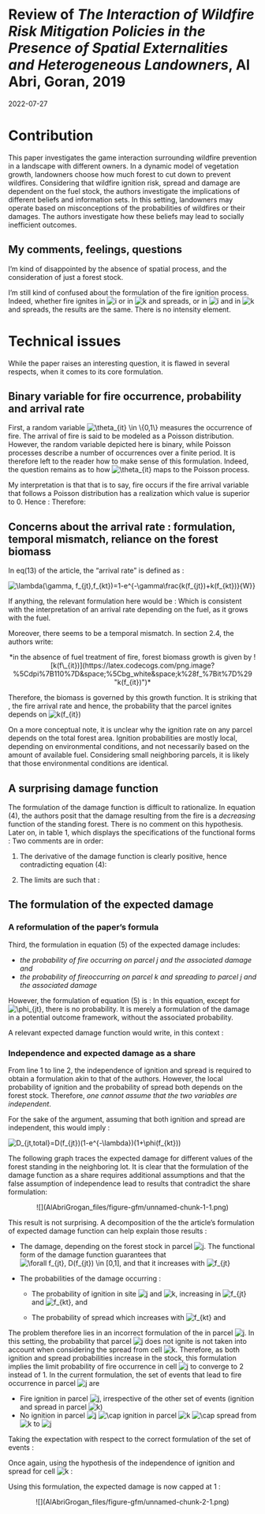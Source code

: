 Review of *The Interaction of Wildfire Risk Mitigation Policies in the
Presence of Spatial Externalities and Heterogeneous Landowners*, Al
Abri, Goran, 2019
================
2022-07-27

# Contribution

This paper investigates the game interaction surrounding wildfire
prevention in a landscape with different owners. In a dynamic model of
vegetation growth, landowners choose how much forest to cut down to
prevent wildfires. Considering that wildfire ignition risk, spread and
damage are dependent on the fuel stock, the authors investigate the
implications of different beliefs and information sets. In this setting,
landowners may operate based on misconceptions of the probabilities of
wildfires or their damages. The authors investigate how these beliefs
may lead to socially inefficient outcomes.

## My comments, feelings, questions

I’m kind of disappointed by the absence of spatial process, and the
consideration of just a forest stock.

I’m still kind of confused about the formulation of the fire ignition
process. Indeed, whether fire ignites in
![i](https://latex.codecogs.com/png.image?%5Cdpi%7B110%7D&space;%5Cbg_white&space;i "i")
or in
![k](https://latex.codecogs.com/png.image?%5Cdpi%7B110%7D&space;%5Cbg_white&space;k "k")
and spreads, or in
![i](https://latex.codecogs.com/png.image?%5Cdpi%7B110%7D&space;%5Cbg_white&space;i "i")
and in
![k](https://latex.codecogs.com/png.image?%5Cdpi%7B110%7D&space;%5Cbg_white&space;k "k")
and spreads, the results are the same. There is no intensity element.

# Technical issues

While the paper raises an interesting question, it is flawed in several
respects, when it comes to its core formulation.

## Binary variable for fire occurrence, probability and arrival rate

First, a random variable
![\\theta\_{it} \\in \\{0,1\\}](https://latex.codecogs.com/png.image?%5Cdpi%7B110%7D&space;%5Cbg_white&space;%5Ctheta_%7Bit%7D%20%5Cin%20%5C%7B0%2C1%5C%7D "\theta_{it} \in \{0,1\}")
measures the occurrence of fire. The arrival of fire is said to be
modeled as a Poisson distribution. However, the random variable depicted
here is binary, while Poisson processes describe a number of occurrences
over a finite period. It is therefore left to the reader how to make
sense of this formulation. Indeed, the question remains as to how
![\\theta\_{it}](https://latex.codecogs.com/png.image?%5Cdpi%7B110%7D&space;%5Cbg_white&space;%5Ctheta_%7Bit%7D "\theta_{it}")
maps to the Poisson process.

My interpretation is that that is to say, fire occurs if the fire
arrival variable that follows a Poisson distribution has a realization
which value is superior to 0. Hence : Therefore:

## Concerns about the arrival rate : formulation, temporal mismatch, reliance on the forest biomass

In eq(13) of the article, the “arrival rate” is defined as :

![
\\lambda(\\gamma, f\_{jt},f\_{kt})=1-e^{-\\gamma\\frac{k(f\_{jt})+k(f\_{kt})}{W}}
](https://latex.codecogs.com/png.image?%5Cdpi%7B110%7D&space;%5Cbg_white&space;%0A%5Clambda%28%5Cgamma%2C%20f_%7Bjt%7D%2Cf_%7Bkt%7D%29%3D1-e%5E%7B-%5Cgamma%5Cfrac%7Bk%28f_%7Bjt%7D%29%2Bk%28f_%7Bkt%7D%29%7D%7BW%7D%7D%0A "
\lambda(\gamma, f_{jt},f_{kt})=1-e^{-\gamma\frac{k(f_{jt})+k(f_{kt})}{W}}
")

If anything, the relevant formulation here would be : Which is
consistent with the interpretation of an arrival rate depending on the
fuel, as it grows with the fuel.

Moreover, there seems to be a temporal mismatch. In section 2.4, the
authors write:

<center>
*in the absence of fuel treatment of fire, forest biomass growth is
given by
![k(f\_{it})](https://latex.codecogs.com/png.image?%5Cdpi%7B110%7D&space;%5Cbg_white&space;k%28f_%7Bit%7D%29 "k(f_{it})")*
</center>

Therefore, the biomass is governed by this growth function. It is
striking that , the fire arrival rate and hence, the probability that
the parcel ignites depends on
![k(f\_{it})](https://latex.codecogs.com/png.image?%5Cdpi%7B110%7D&space;%5Cbg_white&space;k%28f_%7Bit%7D%29 "k(f_{it})")

On a more conceptual note, it is unclear why the ignition rate on any
parcel depends on the total forest area. Ignition probabilities are
mostly local, depending on environmental conditions, and not necessarily
based on the amount of available fuel. Considering small neighboring
parcels, it is likely that those environmental conditions are identical.

## A surprising damage function

The formulation of the damage function is difficult to rationalize. In
equation (4), the authors posit that the damage resulting from the fire
is a *decreasing* function of the standing forest. There is no comment
on this hypothesis. Later on, in table 1, which displays the
specifications of the functional forms : Two comments are in order:

1.  The derivative of the damage function is clearly positive, hence
    contradicting equation (4):

2.  The limits are such that :

## The formulation of the expected damage

### A reformulation of the paper’s formula

Third, the formulation in equation (5) of the expected damage includes:

-   *the probability of fire occurring on parcel j and the associated
    damage and*
-   *the probability of fireoccurring on parcel k and spreading to
    parcel j and the associated damage*

However, the formulation of equation (5) is : In this equation, except
for
![\\phi\_{jt}](https://latex.codecogs.com/png.image?%5Cdpi%7B110%7D&space;%5Cbg_white&space;%5Cphi_%7Bjt%7D "\phi_{jt}"),
there is no probability. It is merely a formulation of the damage in a
potential outcome framework, without the associated probability.

A relevant expected damage function would write, in this context :

### Independence and expected damage as a share

From line 1 to line 2, the independence of ignition and spread is
required to obtain a formulation akin to that of the authors. However,
the local probability of ignition and the probability of spread both
depends on the forest stock. Therefore, *one cannot assume that the two
variables are independent*.

For the sake of the argument, assuming that both ignition and spread are
independent, this would imply :

![
 D\_{jt,total}=D(f\_{jt})(1-e^{-\\lambda})(1+\\phi(f\_{kt}))
](https://latex.codecogs.com/png.image?%5Cdpi%7B110%7D&space;%5Cbg_white&space;%0A%20D_%7Bjt%2Ctotal%7D%3DD%28f_%7Bjt%7D%29%281-e%5E%7B-%5Clambda%7D%29%281%2B%5Cphi%28f_%7Bkt%7D%29%29%0A "
 D_{jt,total}=D(f_{jt})(1-e^{-\lambda})(1+\phi(f_{kt}))
")

The following graph traces the expected damage for different values of
the forest standing in the neighboring lot. It is clear that the
formulation of the damage function as a share requires additional
assumptions and that the false assumption of independence lead to
results that contradict the share formulation:

<center>
![](AlAbriGrogan_files/figure-gfm/unnamed-chunk-1-1.png)<!-- -->
</center>

This result is not surprising. A decomposition of the the article’s
formulation of expected damage function can help explain those results :

-   The damage, depending on the forest stock in parcel
    ![j](https://latex.codecogs.com/png.image?%5Cdpi%7B110%7D&space;%5Cbg_white&space;j "j").
    The functional form of the damage function guarantees that
    ![\\forall f\_{jt}, D(f\_{jt}) \\in \[0,1\]](https://latex.codecogs.com/png.image?%5Cdpi%7B110%7D&space;%5Cbg_white&space;%5Cforall%20f_%7Bjt%7D%2C%20D%28f_%7Bjt%7D%29%20%5Cin%20%5B0%2C1%5D "\forall f_{jt}, D(f_{jt}) \in [0,1]"),
    and that it increases with
    ![f\_{jt}](https://latex.codecogs.com/png.image?%5Cdpi%7B110%7D&space;%5Cbg_white&space;f_%7Bjt%7D "f_{jt}")

-   The probabilities of the damage occurring :

    -   The probability of ignition in site
        ![j](https://latex.codecogs.com/png.image?%5Cdpi%7B110%7D&space;%5Cbg_white&space;j "j")
        and
        ![k](https://latex.codecogs.com/png.image?%5Cdpi%7B110%7D&space;%5Cbg_white&space;k "k"),
        increasing in
        ![f\_{jt}](https://latex.codecogs.com/png.image?%5Cdpi%7B110%7D&space;%5Cbg_white&space;f_%7Bjt%7D "f_{jt}")
        and
        ![f\_{kt}](https://latex.codecogs.com/png.image?%5Cdpi%7B110%7D&space;%5Cbg_white&space;f_%7Bkt%7D "f_{kt}"),
        and

    -   The probability of spread which increases with
        ![f\_{kt}](https://latex.codecogs.com/png.image?%5Cdpi%7B110%7D&space;%5Cbg_white&space;f_%7Bkt%7D "f_{kt}")
        and

The problem therefore lies in an incorrect formulation of the in parcel
![j](https://latex.codecogs.com/png.image?%5Cdpi%7B110%7D&space;%5Cbg_white&space;j "j").
In this setting, the probability that parcel
![j](https://latex.codecogs.com/png.image?%5Cdpi%7B110%7D&space;%5Cbg_white&space;j "j")
does not ignite is not taken into account when considering the spread
from cell
![k](https://latex.codecogs.com/png.image?%5Cdpi%7B110%7D&space;%5Cbg_white&space;k "k").
Therefore, as both ignition and spread probabilities increase in the
stock, this formulation implies the limit probability of fire occurrence
in cell
![j](https://latex.codecogs.com/png.image?%5Cdpi%7B110%7D&space;%5Cbg_white&space;j "j")
to converge to 2 instead of 1. In the current formulation, the set of
events that lead to fire occurrence in parcel
![j](https://latex.codecogs.com/png.image?%5Cdpi%7B110%7D&space;%5Cbg_white&space;j "j")
are

-   Fire ignition in parcel
    ![j](https://latex.codecogs.com/png.image?%5Cdpi%7B110%7D&space;%5Cbg_white&space;j "j"),
    irrespective of the other set of events (ignition and spread in
    parcel
    ![k](https://latex.codecogs.com/png.image?%5Cdpi%7B110%7D&space;%5Cbg_white&space;k "k"))
-   No ignition in parcel
    ![j](https://latex.codecogs.com/png.image?%5Cdpi%7B110%7D&space;%5Cbg_white&space;j "j")
    ![\\cap](https://latex.codecogs.com/png.image?%5Cdpi%7B110%7D&space;%5Cbg_white&space;%5Ccap "\cap")
    ignition in parcel
    ![k](https://latex.codecogs.com/png.image?%5Cdpi%7B110%7D&space;%5Cbg_white&space;k "k")
    ![\\cap](https://latex.codecogs.com/png.image?%5Cdpi%7B110%7D&space;%5Cbg_white&space;%5Ccap "\cap")
    spread from
    ![k](https://latex.codecogs.com/png.image?%5Cdpi%7B110%7D&space;%5Cbg_white&space;k "k")
    to
    ![j](https://latex.codecogs.com/png.image?%5Cdpi%7B110%7D&space;%5Cbg_white&space;j "j")

Taking the expectation with respect to the correct formulation of the
set of events :

Once again, using the hypothesis of the independence of ignition and
spread for cell
![k](https://latex.codecogs.com/png.image?%5Cdpi%7B110%7D&space;%5Cbg_white&space;k "k")
:

Using this formulation, the expected damage is now capped at 1 :

<center>
![](AlAbriGrogan_files/figure-gfm/unnamed-chunk-2-1.png)<!-- -->
<center/>
